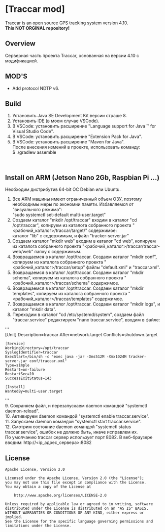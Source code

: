 # [Traccar mod]
Traccar is an open source GPS tracking system version 4.10. <br/>
<b>This NOT ORGINAL repository!</b><br/>

## Overview
Серверная часть проекта Traccar, основанная на версии 4.10 с модификацией.

## MOD'S

 -  Add protocol NDTP v6.

## Build
1. Установить Java SE Development Kit версии страше 8. <br/>
2. Установить IDE (в моем случае VSCode). <br/>
3. В VSCode: установить расширение "Language support for Java ™ for Visual Studio Code". <br/>
4. В VSCode: установить расширение "Extension Pack for Java". <br/>
5. В VSCode: установить расширение "Maven for Java". <br/>
После внесения измений в проекте, использовать команду: <br/>
$ ./gradlew assemble
<br/>

## Install on ARM (Jetson Nano 2Gb, Raspbian Pi ...)
Необходим дистрибутив 64-bit ОС Debian или Ubuntu.<br/>
1. Все ARM машины имеют ограниченный объем ОЗУ, поэтому необходимы меры по экономии памяти. Избавляемся от "визуального режима":<br/>
"sudo systemctl set-default multi-user.target"<br/>
2. Создаем каталог "mkdir /opt/traccar" входим в каталог "cd /opt/traccar", копируем из каталога собранного проекта "<рабочий_каталог>/traccar/target/" содержимое:<br/>
каталог "lib" с содержимым, и файл "tracker-server.jar"<br/>
3. Создаем каталог "mkdir web" входим в каталог "cd web", копируем из каталога собранного проекта "<рабочий_каталог>/traccar/traccar-web/web" папку с содержимым.<br/>
4. Возвращаемся в каталог /opt/traccar. Создаем каталог "mkdir conf", копируем из каталога собранного проекта "<рабочий_каталог>/traccar/setup" файлы "default.xml" и "traccar.xml".<br/>
5. Возвращаемся в каталог /opt/traccar. Создаем каталог "mkdir schema", копируем из каталога собранного проекта "<рабочий_каталог>/traccar/schema" содержимое.<br/>
6. Возвращаемся в каталог /opt/traccar. Создаем каталог "mkdir templates", копируем из каталога собранного проекта "<рабочий_каталог>/traccar/templates" содержимое.<br/>
7. Возвращаемся в каталог /opt/traccar. Создаем каталог "mkdir logs", и каталог "mkdir data".<br/>
8. Переходим в каталог "cd /etc/systemd/system", создаем файл "traccar.service" редактируем "nano traccar.service", вводим в файле: <br/>

'''    
    [Unit]
    Description=traccar
    After=network.target
    Conflicts=shutdown.target
    
    [Service]
    WorkingDirectory=/opt/traccar
    SyslogIdentifier=traccar
    ExecStart=/bin/sh -c "exec java -jar -Xms512M -Xmx1024M tracker-server.jar conf/traccar.xml"
    Type=simple
    Restart=on-failure
    RestartSec=10
    SuccessExitStatus=143
    
    [Install]
    WantedBy=multi-user.target
    
'''
<br/>
9. Сохраняем файл, и перезапускаем daemon командой "systemctl daemon-reload".<br/>
10. Активируем daemon командой "systemctl enable traccar.service".<br/>
11. Запускаем daemon командой "systemctl start traccar.service".<br/>
12. Смотрим состояние daemon командой "systemctl status traccar.service", ошибок не должно быть, иначе исправлем их.<br/>
По умолчанию traccar сервер использует порт 8082. В веб-браузере вводим:  http://<ip_адрес_сервера>:8082<br/> 

## License

    Apache License, Version 2.0

    Licensed under the Apache License, Version 2.0 (the "License");
    you may not use this file except in compliance with the License.
    You may obtain a copy of the License at

        http://www.apache.org/licenses/LICENSE-2.0

    Unless required by applicable law or agreed to in writing, software
    distributed under the License is distributed on an "AS IS" BASIS,
    WITHOUT WARRANTIES OR CONDITIONS OF ANY KIND, either express or implied.
    See the License for the specific language governing permissions and
    limitations under the License.
